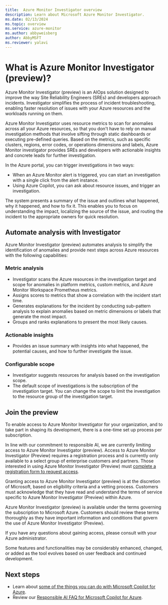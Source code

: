 ```yaml
---
title:  Azure Monitor Investigator overview
description: Learn about Microsoft Azure Monitor Investigator.
ms.date: 02/13/2024
ms.topic: overview
ms.service: azure-monitor
ms.author: abbyweisberg
author: AbbyMSFT
ms.reviewer: yalavi
---
```


# What is Azure Monitor Investigator (preview)?

Azure Monitor Investigator (preview) is an AIOps solution designed to improve the way Site Reliability Engineers (SREs) and developers approach incidents. Investigator  simplifies the process of incident troubleshooting, enabling faster resolution of issues with your Azure resources and the workloads running on them.

Azure Monitor Investigator uses resource metrics to scan for anomalies across all your Azure resources, so that you don't have to rely on manual investigation methods that involve sifting through static dashboards or executing pre-defined queries. Based on the metrics, such as specific clusters, regions, error codes, or operations dimensions and labels, Azure Monitor investigator provides SREs and developers with actionable insights and concrete leads for further investigation.

In the Azure portal, you can trigger investigations in two ways:

- When an Azure Monitor alert is triggered, you can start an investigation with a single click from the alert instance.
- Using Azure Copilot, you can ask about resource issues, and trigger an investigation.

The system presents a summary of the issue and outlines what happened, why it happened, and how to fix it. This enables you to focus on understanding the impact, localizing the source of the issue, and routing the incident to the appropriate owners for quick resolution.

## Automate analysis with Investigator
Azure Monitor Investigator (preview) automates analysis to simplify the identification of anomalies and provide next steps across Azure resources with the following capabilities:

### Metric analysis
- Investigator scans the Azure resources in the investigation target and scope for anomalies in platform metrics, custom metrics, and Azure Monitor Workspace Prometheus metrics.
- Assigns scores to metrics that show a correlation with the incident start time.
- Generates explanations for the incident by conducting sub-pattern analysis to explain anomalies based on metric dimensions or labels that generate the most impact. 
- Groups and ranks explanations to present the most likely causes.

### Actionable insights
- Provides an issue summary with insights into what happened, the potential causes, and how to further investigate the issue.

### Configurable scope
- Investigator suggests resources for analysis based on the investigation scope.
- The default scope of investigations is the subscription of the investigation target. You can change the scope to limit the investigation to the resource group of the investigation target.

## Join the preview

To enable access to Azure Monitor Investigator for your organization, and to take part in shaping its development, there is a one-time set up process per subscription.

In line with our commitment to responsible AI, we are currently limiting access to Azure Monitor Investigator (preview). Access to Azure Monitor Investigator (Preview) requires a registration process and is currently only available to a select group of enterprise customers and partners. Those interested in using Azure Monitor Investigator (Preview) must [complete a registration form to request access](https://forms.office.com/Pages/DesignPageV2.aspx?origin=NeoPortalPage&subpage=design&id=v4j5cvGGr0GRqy180BHbRzCPk0K2kF9Il6O4o_cTV91UNVpWRVpONjVPQ1pFN0cxN1Q4NE9VRURVRCQlQCN0PWcu&branchingelementid=r67a427e63a7c404f8b206a36ea1e81b3&topview=Preview).

Granting access to Azure Monitor Investigator (preview) is at the discretion of Microsoft, based on eligibility criteria and a vetting process. Customers must acknowledge that they have read and understand the terms of service specific to Azure Monitor Investigator (Preview) within Azure.

Azure Monitor Investigator (preview) is available under the terms governing the subscription to Microsoft Azure. Customers should review these terms thoroughly as they have important information and conditions that govern the use of Azure Monitor Investigator (Preview).

If you have any questions about gaining access, please consult with your Azure administrator.

Some features and functionalities may be considerably enhanced, changed, or added as the tool evolves based on user feedback and continued development.

## Next steps

- Learn about [some of the things you can do with Microsoft Copilot for Azure](capabilities.md).
- Review our [Responsible AI FAQ for Microsoft Copilot for Azure](responsible-ai-faq.md).
